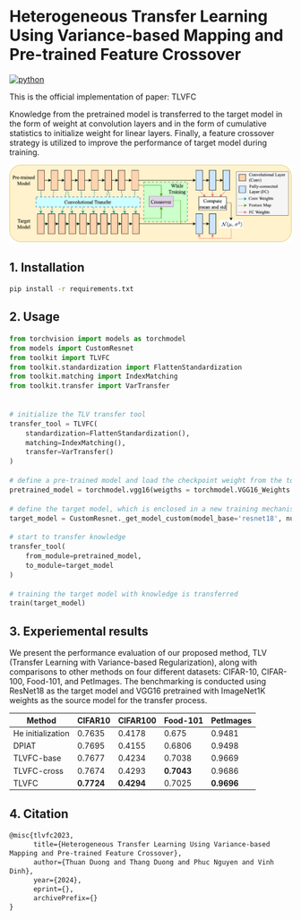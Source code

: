 # Heterogeneous Transfer Learning Using Variance-based Mapping and Pre-trained Feature Crossover
[![python](https://img.shields.io/badge/Python-3.9-3776AB.svg?style=flat&logo=python&logoColor=white)](https://www.python.org)

This is the official implementation of paper: TLVFC

Knowledge from the pretrained model is transferred to the target model in the form of weight at convolution layers and in the form of
cumulative statistics to initialize weight for linear layers. Finally, a feature crossover strategy is utilized to improve the performance of target model during training.

![TLV-method](./figures/fig_pipeline.png)

## 1. Installation
```bash
pip install -r requirements.txt
```
## 2. Usage
```python
from torchvision import models as torchmodel
from models import CustomResnet
from toolkit import TLVFC
from toolkit.standardization import FlattenStandardization
from toolkit.matching import IndexMatching
from toolkit.transfer import VarTransfer


# initialize the TLV transfer tool
transfer_tool = TLVFC(
    standardization=FlattenStandardization(),
    matching=IndexMatching(),
    transfer=VarTransfer()
)  

# define a pre-trained model and load the checkpoint weight from the torchvision hub
pretrained_model = torchmodel.vgg16(weigths = torchmodel.VGG16_Weights.IMAGENET1K_V1)

# define the target model, which is enclosed in a new training mechanism.
target_model = CustomResnet._get_model_custom(model_base='resnet18', num_classes=100)

# start to transfer knowledge
transfer_tool(
    from_module=pretrained_model,
    to_module=target_model
)

# training the target model with knowledge is transferred
train(target_model)
```

## 3. Experiemental results

We present the performance evaluation of our proposed method, TLV (Transfer Learning with Variance-based Regularization), along with comparisons to other methods on four different datasets: CIFAR-10, CIFAR-100, Food-101, and PetImages. The benchmarking is conducted using ResNet18 as the target model and VGG16 pretrained with ImageNet1K weights as the source model for the transfer process.

| Method   | CIFAR10 | CIFAR100 | Food-101 | PetImages |
|----------|---------|----------|----------|-----------|
| He initialization | 0.7635 | 0.4178 | 0.675 | 0.9481 |
| DPIAT     | 0.7695 | 0.4155 | 0.6806 | 0.9498 |
| TLVFC-base  | 0.7677 | 0.4234 | 0.7038 | 0.9669 |
| TLVFC-cross | 0.7674 | 0.4293 | **0.7043** | 0.9686 |
| TLVFC      | **0.7724** | **0.4294** | 0.7025 | **0.9696** |

## 4. Citation
```
@misc{tlvfc2023,
      title={Heterogeneous Transfer Learning Using Variance-based Mapping and Pre-trained Feature Crossover}, 
      author={Thuan Duong and Thang Duong and Phuc Nguyen and Vinh Dinh},
      year={2024},
      eprint={},
      archivePrefix={}
}
```

